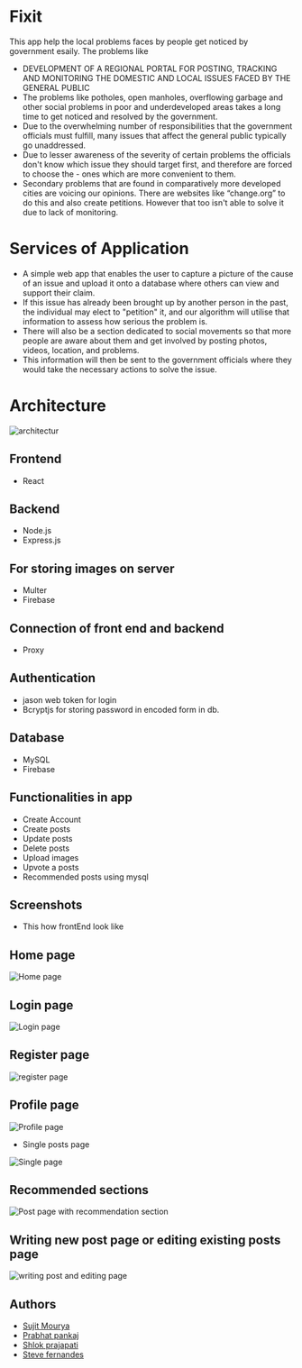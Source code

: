 # Fixit
This app help the local problems faces by people get noticed by government esaily. The problems like
- DEVELOPMENT OF A REGIONAL PORTAL FOR  POSTING, TRACKING AND MONITORING THE DOMESTIC AND LOCAL ISSUES FACED BY THE GENERAL PUBLIC
- The problems like potholes, open manholes, overflowing garbage and other social problems in poor and underdeveloped areas takes a long time to get noticed and         resolved by the government.
- Due to the overwhelming number of responsibilities that the government officials must fulfill, many issues that affect the general public typically go unaddressed.
- Due to lesser awareness of the severity of certain problems the officials don't know which issue they should target first, and therefore are forced to choose the  -   ones which are more convenient to them.
- Secondary problems that are found in comparatively more developed cities are voicing our opinions. There are websites like “change.org” to do this and also create     petitions. However that too isn't able to solve it due to lack of monitoring.

# Services of Application

- A simple web app that enables the user to capture a picture of the cause of an issue and upload it onto a database where others can view and support their claim.
- If this issue has already been brought up by another person in the past, the individual may elect to "petition" it, and our algorithm will utilise that information     to assess how serious the problem is.
- There will also be a section dedicated to social movements so that more people are aware about them and get involved by posting photos, videos, location, and           problems.
- This information will then be sent to the government officials where they would take the necessary actions to solve the issue.

# Architecture

![architectur](https://github.com/mouryasujit/FIXIT/blob/master/images%20for%20readme/upload.png?raw=true)

## Frontend

- React

## Backend

- Node.js
- Express.js

## For storing images on server
- Multer
- Firebase

## Connection of front end and backend

- Proxy


## Authentication
 - jason web token for login
 - Bcryptjs for storing password in encoded form in db.
 
## Database

- MySQL
- Firebase

## Functionalities in app
- Create Account
- Create posts
- Update posts
- Delete posts
- Upload images
- Upvote a posts
- Recommended posts using mysql

## Screenshots
- This how frontEnd look like
## Home page

![Home page](https://github.com/mouryasujit/FIXIT/blob/master/images%20for%20readme/homepage.png?raw=true)

## Login page

![Login page](https://github.com/mouryasujit/FIXIT/blob/master/images%20for%20readme/login.png?raw=true)

## Register page

![register page](https://github.com/mouryasujit/FIXIT/blob/master/images%20for%20readme/register.png?raw=true)

## Profile page

![Profile page](https://github.com/mouryasujit/FIXIT/blob/master/images%20for%20readme/profilepage.png?raw=true)

- Single posts page

![Single page](https://github.com/mouryasujit/FIXIT/blob/master/images%20for%20readme/singlepage.png?raw=true)

## Recommended sections

![Post page with recommendation section](https://github.com/mouryasujit/FIXIT/blob/master/images%20for%20readme/recommendationpage.png?raw=true)

## Writing new post page or editing existing posts page

![writing post and editing page](https://github.com/mouryasujit/FIXIT/blob/master/images%20for%20readme/updateissuepage.png?raw=true)


## Authors

- [Sujit Mourya](https://github.com/mouryasujit)
- [Prabhat pankaj](https://github.com/XprabhatX)
- [Shlok prajapati](https://github.com/shlok-2003)
- [Steve fernandes]() 
